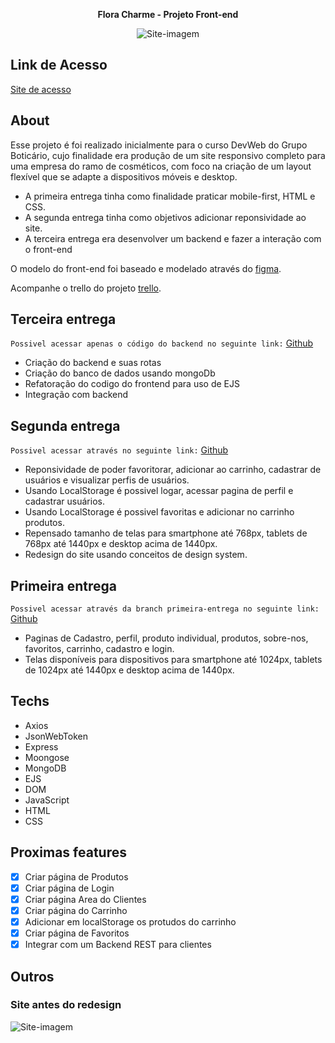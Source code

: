 <p align="center"><b>Flora Charme - Projeto Front-end</b></p>

<p align="center">
<img src="https://media0.giphy.com/media/v1.Y2lkPTc5MGI3NjExNjlpYzN5cHZvenZvcjhseW5qeTQ0eWVwcWpjbHJpd2htZXU3anRtayZlcD12MV9pbnRlcm5hbF9naWZfYnlfaWQmY3Q9Zw/iQqp6rEZxvTZjkhkaI/giphy.gif" alt="Site-imagem" />
</p>

## Link de Acesso

[Site de acesso](https://flora-charme-6842ed70bec2.herokuapp.com/)

## About

Esse projeto é foi realizado inicialmente para o curso DevWeb do Grupo Boticário, cujo finalidade era produção de um site responsivo completo para uma empresa do ramo de cosméticos, com foco na criação de um layout flexível que se adapte a dispositivos móveis e desktop.

- A primeira entrega tinha como finalidade praticar mobile-first, HTML e CSS.
- A segunda entrega tinha como objetivos adicionar reponsividade ao site.
- A terceira entrega era desenvolver um backend e fazer a interação com o front-end

O modelo do front-end foi baseado e modelado através do [figma](https://www.figma.com/community/file/1378178944791719182).

Acompanhe o trello do projeto [trello](https://trello.com/b/iNi0Bn3N/flora-charma-site-cosmeticos).

## Terceira entrega

`Possivel acessar apenas o código do backend no seguinte link:`
[Github](https://github.com/LuhOli42/Api-floraCharme)

- Criação do backend e suas rotas
- Criação do banco de dados usando mongoDb
- Refatoração do codigo do frontend para uso de EJS
- Integração com backend

## Segunda entrega

`Possivel acessar através no seguinte link:`
[Github](https://github.com/LuhOli42/FloraCharme_cosmeticos/tree/master)

- Reponsividade de poder favoritorar, adicionar ao carrinho, cadastrar de usuários e visualizar perfis de usuários.
- Usando LocalStorage é possivel logar, acessar pagina de perfil e cadastrar usuários.
- Usando LocalStorage é possivel favoritas e adicionar no carrinho produtos.
- Repensado tamanho de telas para smartphone até 768px, tablets de 768px até 1440px e desktop acima de 1440px.
- Redesign do site usando conceitos de design system.

## Primeira entrega

`Possivel acessar através da branch primeira-entrega no seguinte link:`
[Github](https://github.com/LuhOli42/FloraCharme_cosmeticos/tree/primeira-entrega)

- Paginas de Cadastro, perfil, produto individual, produtos, sobre-nos, favoritos, carrinho, cadastro e login.
- Telas disponíveis para dispositivos para smartphone até 1024px, tablets de 1024px até 1440px e desktop acima de 1440px.

## Techs

- Axios
- JsonWebToken
- Express
- Moongose
- MongoDB
- EJS
- DOM
- JavaScript
- HTML
- CSS

## Proximas features

- [x] Criar página de Produtos
- [x] Criar página de Login
- [x] Criar página Area do Clientes
- [x] Criar página do Carrinho
- [x] Adicionar em localStorage os protudos do carrinho
- [x] Criar página de Favoritos
- [x] Integrar com um Backend REST para clientes

## Outros

### Site antes do redesign

<img src="https://media1.giphy.com/media/v1.Y2lkPTc5MGI3NjExYTc3c25nbmxzdGYweDJmZTZ4MzRidXNmYjhsc3JrcWc1amYyYWN3biZlcD12MV9pbnRlcm5hbF9naWZfYnlfaWQmY3Q9Zw/6iDlY5sKfQ8eH368b6/giphy.gif" alt="Site-imagem"/>
